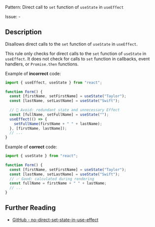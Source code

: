 Pattern: Direct call to `set` function of `useState` in `useEffect`

Issue: -

## Description

Disallows direct calls to the `set` function of `useState` in `useEffect`.

This rule only checks for direct calls to the `set` function of `useState` in `useEffect`. It does not check for calls to `set` function in callbacks, event handlers, or `Promise.then` functions.


Example of **incorrect** code:

```js
import { useEffect, useState } from "react";
 
function Form() {
  const [firstName, setFirstName] = useState("Taylor");
  const [lastName, setLastName] = useState("Swift");
 
  // 🔴 Avoid: redundant state and unnecessary Effect
  const [fullName, setFullName] = useState("");
  useEffect(() => {
    setFullName(firstName + " " + lastName);
  }, [firstName, lastName]);
  // ...
}
```

Example of **correct** code:

```js
import { useState } from "react";
 
function Form() {
  const [firstName, setFirstName] = useState("Taylor");
  const [lastName, setLastName] = useState("Swift");
  // ✅ Good: calculated during rendering
  const fullName = firstName + " " + lastName;
  // ...
}
```

## Further Reading

* [GitHub - no-direct-set-state-in-use-effect](https://eslint-react.xyz/docs/rules/hooks-extra-no-direct-set-state-in-use-effect)